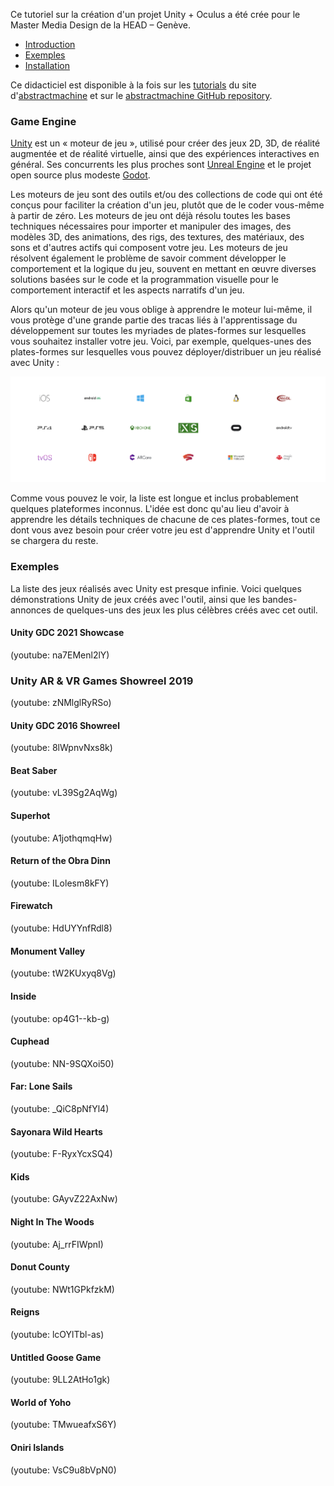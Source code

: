 Ce tutoriel sur la création d'un projet Unity + Oculus a été crée pour le Master Media Design de la HEAD – Genève.

- [Introduction](#Game-Engine)
- [Exemples](#Exemples)
- [Installation](00_installation)

Ce didacticiel est disponible à la fois sur les [tutorials](https://abstractmachine.net/tutorials) du site d'[abstractmachine](https://abstractmachine.net/tutorials) et sur le [abstractmachine GitHub repository](https://github.com/abstractmachine/head-media-design-oculus).

### Game Engine

[Unity](https://unity.com/) est un « moteur de jeu », utilisé pour créer des jeux 2D, 3D, de réalité augmentée et de réalité virtuelle, ainsi que des expériences interactives en général. Ses concurrents les plus proches sont [Unreal Engine](https://www.unrealengine.com/en-US/) et le projet open source plus modeste [Godot](https://godotengine.org).

Les moteurs de jeu sont des outils et/ou des collections de code qui ont été conçus pour faciliter la création d'un jeu, plutôt que de le coder vous-même à partir de zéro. Les moteurs de jeu ont déjà résolu toutes les bases techniques nécessaires pour importer et manipuler des images, des modèles 3D, des animations, des rigs, des textures, des matériaux, des sons et d'autres actifs qui composent votre jeu. Les moteurs de jeu résolvent également le problème de savoir comment développer le comportement et la logique du jeu, souvent en mettant en œuvre diverses solutions basées sur le code et la programmation visuelle pour le comportement interactif et les aspects narratifs d'un jeu.

Alors qu'un moteur de jeu vous oblige à apprendre le moteur lui-même, il vous protège d'une grande partie des tracas liés à l'apprentissage du développement sur toutes les myriades de plates-formes sur lesquelles vous souhaitez installer votre jeu. Voici, par exemple, quelques-unes des plates-formes sur lesquelles vous pouvez déployer/distribuer un jeu réalisé avec Unity :

![Unity Platforms](unity-platforms.png)

Comme vous pouvez le voir, la liste est longue et inclus probablement quelques plateformes inconnus. L'idée est donc qu'au lieu d'avoir à apprendre les détails techniques de chacune de ces plates-formes, tout ce dont vous avez besoin pour créer votre jeu est d'apprendre Unity et l'outil se chargera du reste.

### Exemples

La liste des jeux réalisés avec Unity est presque infinie. Voici quelques démonstrations Unity de jeux créés avec l'outil, ainsi que les bandes-annonces de quelques-uns des jeux les plus célèbres créés avec cet outil.

#### Unity GDC 2021 Showcase
(youtube: na7EMenl2lY)

### Unity AR & VR Games Showreel 2019
(youtube: zNMlglRyRSo)

#### Unity GDC 2016 Showreel
(youtube: 8lWpnvNxs8k)

#### Beat Saber
(youtube: vL39Sg2AqWg)

#### Superhot
(youtube: A1jothqmqHw)

#### Return of the Obra Dinn
(youtube: ILolesm8kFY)

#### Firewatch
(youtube: HdUYYnfRdl8)

#### Monument Valley
(youtube: tW2KUxyq8Vg)

#### Inside
(youtube: op4G1--kb-g)

#### Cuphead
(youtube: NN-9SQXoi50)

#### Far: Lone Sails
(youtube: _QiC8pNfYl4)

#### Sayonara Wild Hearts
(youtube: F-RyxYcxSQ4)

#### Kids
(youtube: GAyvZ22AxNw)

#### Night In The Woods
(youtube: Aj_rrFIWpnI)

#### Donut County
(youtube: NWt1GPkfzkM)

#### Reigns
(youtube: lcOYlTbl-as)

#### Untitled Goose Game
(youtube: 9LL2AtHo1gk)

#### World of Yoho
(youtube: TMwueafxS6Y)

#### Oniri Islands
(youtube: VsC9u8bVpN0)
